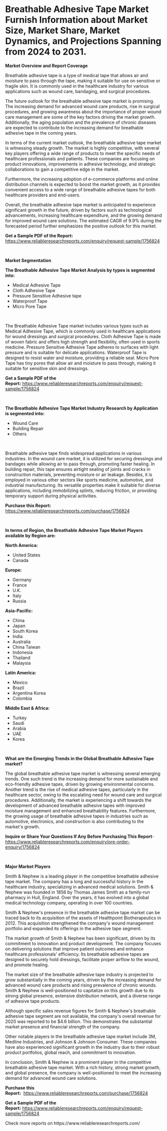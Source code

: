 <p><h1>Breathable Adhesive Tape Market Furnish Information about Market Size, Market Share, Market Dynamics, and Projections Spanning from 2024 to 2031.</h1></p><p><strong>Market Overview and Report Coverage</strong></p>
<p><p>Breathable adhesive tape is a type of medical tape that allows air and moisture to pass through the tape, making it suitable for use on sensitive or fragile skin. It is commonly used in the healthcare industry for various applications such as wound care, bandaging, and surgical procedures.</p><p>The future outlook for the breathable adhesive tape market is promising. The increasing demand for advanced wound care products, rise in surgical procedures, and growing awareness about the importance of proper wound care management are some of the key factors driving the market growth. Additionally, the aging population and the prevalence of chronic diseases are expected to contribute to the increasing demand for breathable adhesive tape in the coming years.</p><p>In terms of the current market outlook, the breathable adhesive tape market is witnessing steady growth. The market is highly competitive, with several key players offering a wide range of products to meet the specific needs of healthcare professionals and patients. These companies are focusing on product innovations, improvements in adhesive technology, and strategic collaborations to gain a competitive edge in the market.</p><p>Furthermore, the increasing adoption of e-commerce platforms and online distribution channels is expected to boost the market growth, as it provides convenient access to a wide range of breathable adhesive tapes for both healthcare providers and end-users.</p><p>Overall, the breathable adhesive tape market is anticipated to experience significant growth in the future, driven by factors such as technological advancements, increasing healthcare expenditure, and the growing demand for improved wound care solutions. The estimated CAGR of 9.9% during the forecasted period further emphasizes the positive outlook for this market.</p></p>
<p><strong>Get a Sample PDF of the Report:</strong> <a href="https://www.reliableresearchreports.com/enquiry/request-sample/1756824">https://www.reliableresearchreports.com/enquiry/request-sample/1756824</a></p>
<p>&nbsp;</p>
<p><strong>Market Segmentation</strong></p>
<p><strong>The Breathable Adhesive Tape Market Analysis by types is segmented into:</strong></p>
<p><ul><li>Medical Adhesive Tape</li><li>Cloth Adhesive Tape</li><li>Pressure Sensitive Adhesive tape</li><li>Waterproof Tape</li><li>Micro Pore Tape</li></ul></p>
<p>&nbsp;</p>
<p><p>The Breathable Adhesive Tape market includes various types such as Medical Adhesive Tape, which is commonly used in healthcare applications for wound dressings and surgical procedures. Cloth Adhesive Tape is made of woven fabric and offers high strength and flexibility, often used in sports medicine. Pressure Sensitive Adhesive Tape adheres to surfaces with light pressure and is suitable for delicate applications. Waterproof Tape is designed to resist water and moisture, providing a reliable seal. Micro Pore Tape has tiny pores that allow air and moisture to pass through, making it suitable for sensitive skin and dressings.</p></p>
<p><strong>Get a Sample PDF of the Report:</strong>&nbsp;<a href="https://www.reliableresearchreports.com/enquiry/request-sample/1756824">https://www.reliableresearchreports.com/enquiry/request-sample/1756824</a></p>
<p>&nbsp;</p>
<p><strong>The Breathable Adhesive Tape Market Industry Research by Application is segmented into:</strong></p>
<p><ul><li>Wound Care</li><li>Building Repair</li><li>Others</li></ul></p>
<p>&nbsp;</p>
<p><p>Breathable adhesive tape finds widespread applications in various industries. In the wound care market, it is utilized for securing dressings and bandages while allowing air to pass through, promoting faster healing. In building repair, this tape ensures airtight sealing of joints and cracks in construction materials, preventing moisture or air leakage. Besides, it is employed in various other sectors like sports medicine, automotive, and industrial manufacturing. Its versatile properties make it suitable for diverse applications, including immobilizing splints, reducing friction, or providing temporary support during physical activities.</p></p>
<p><strong>Purchase this Report:</strong>&nbsp; <a href="https://www.reliableresearchreports.com/purchase/1756824">https://www.reliableresearchreports.com/purchase/1756824</a></p>
<p>&nbsp;</p>
<p><strong>In terms of Region, the Breathable Adhesive Tape Market Players available by Region are:</strong></p>
<p>
    <p> <strong> North America: </strong>
        <ul>
            <li>United States</li>
            <li>Canada</li>
        </ul>
        </p> 
    <p> <strong> Europe: </strong>
        <ul>
            <li>Germany</li>
            <li>France</li>
            <li>U.K.</li>
            <li>Italy</li>
            <li>Russia</li>
        </ul>
        </p> 
    <p> <strong> Asia-Pacific: </strong>
        <ul>
            <li>China</li>
            <li>Japan</li>
            <li>South Korea</li>
            <li>India</li>
            <li>Australia</li>
            <li>China Taiwan</li>
            <li>Indonesia</li>
            <li>Thailand</li>
            <li>Malaysia</li>
        </ul>
        </p> 
    <p> <strong> Latin America: </strong>
        <ul>
            <li>Mexico</li>
            <li>Brazil</li>
            <li>Argentina Korea</li>
            <li>Colombia</li>
        </ul>
        </p> 
    <p> <strong> Middle East & Africa: </strong>
        <ul>
            <li>Turkey</li>
            <li>Saudi</li>
            <li>Arabia</li>
            <li>UAE</li>
            <li>Korea</li>
        </ul>
    </p>
    </p>
<p>&nbsp;</p>
<p><strong>What are the Emerging Trends in the Global Breathable Adhesive Tape market?</strong></p>
<p><p>The global breathable adhesive tape market is witnessing several emerging trends. One such trend is the increasing demand for more sustainable and eco-friendly adhesive tapes, driven by growing environmental concerns. Another trend is the rise of medical adhesive tapes, particularly in the healthcare sector, owing to the escalating need for wound care and surgical procedures. Additionally, the market is experiencing a shift towards the development of advanced breathable adhesive tapes with improved moisture management and enhanced breathability features. Furthermore, the growing usage of breathable adhesive tapes in industries such as automotive, electronics, and construction is also contributing to the market's growth.</p></p>
<p><strong>Inquire or Share Your Questions If Any Before Purchasing This Report</strong>- <a href="https://www.reliableresearchreports.com/enquiry/pre-order-enquiry/1756824">https://www.reliableresearchreports.com/enquiry/pre-order-enquiry/1756824</a></p>
<p>&nbsp;</p>
<p><strong>Major Market Players</strong></p>
<p><p>Smith & Nephew is a leading player in the competitive breathable adhesive tape market. The company has a long and successful history in the healthcare industry, specializing in advanced medical solutions. Smith & Nephew was founded in 1856 by Thomas James Smith as a family-run pharmacy in Hull, England. Over the years, it has evolved into a global medical technology company, operating in over 100 countries.</p><p>Smith & Nephew's presence in the breathable adhesive tape market can be traced back to its acquisition of the assets of Healthpoint Biotherapeutics in 2012. This acquisition strengthened the company's wound management portfolio and expanded its offerings in the adhesive tape segment.</p><p>The market growth of Smith & Nephew has been significant, driven by its commitment to innovation and product development. The company focuses on delivering solutions that improve patient outcomes and enhance healthcare professionals' efficiency. Its breathable adhesive tapes are designed to securely hold dressings, facilitate proper airflow to the wound, and promote healing.</p><p>The market size of the breathable adhesive tape industry is projected to grow substantially in the coming years, driven by the increasing demand for advanced wound care products and rising prevalence of chronic wounds. Smith & Nephew is well-positioned to capitalize on this growth due to its strong global presence, extensive distribution network, and a diverse range of adhesive tape products.</p><p>Although specific sales revenue figures for Smith & Nephew's breathable adhesive tape segment are not available, the company's overall revenue for 2020 was reported to be $4.6 billion. This demonstrates the substantial market presence and financial strength of the company.</p><p>Other notable players in the breathable adhesive tape market include 3M, Medline Industries, and Johnson & Johnson Consumer. These companies have also experienced significant growth in the industry due to their robust product portfolios, global reach, and commitment to innovation.</p><p>In conclusion, Smith & Nephew is a prominent player in the competitive breathable adhesive tape market. With a rich history, strong market growth, and global presence, the company is well-positioned to meet the increasing demand for advanced wound care solutions.</p></p>
<p><strong>Purchase this Report:</strong>&nbsp;&nbsp;<a href="https://www.reliableresearchreports.com/purchase/1756824">https://www.reliableresearchreports.com/purchase/1756824</a></p>
<p></p>
<p><strong>Get a Sample PDF of the Report:</strong>&nbsp;<a href="https://www.reliableresearchreports.com/enquiry/request-sample/1756824">https://www.reliableresearchreports.com/enquiry/request-sample/1756824</a></p>
<p>Check more reports on https://www.reliableresearchreports.com/</p>